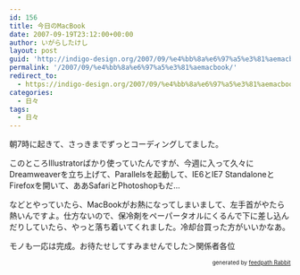 ```yaml
---
id: 156
title: 今日のMacBook
date: 2007-09-19T23:12:00+00:00
author: いがらしたけし
layout: post
guid: 'http://indigo-design.org/2007/09/%e4%bb%8a%e6%97%a5%e3%81%aemacbook/'
permalink: '/2007/09/%e4%bb%8a%e6%97%a5%e3%81%aemacbook/'
redirect_to:
  - https://indigo-design.org/2007/09/%e4%bb%8a%e6%97%a5%e3%81%aemacbook/
categories:
  - 日々
tags:
  - 日々
---
```

<p>朝7時に起きて、さっきまでずっとコーディングしてました。</p><p>このところIllustratorばかり使っていたんですが、今週に入って久々にDreamweaverを立ち上げて、Parallelsを起動して、IE6とIE7 StandaloneとFirefoxを開いて、ああSafariとPhotoshopもだ…</p><p>などとやっていたら、MacBookがお熱になってしまいまして、左手首がやたら熱いんですよ。仕方ないので、保冷剤をペーパータオルにくるんで下に差し込んだりしていたら、やっと落ち着いてくれました。冷却台買った方がいいかなあ。</p><p>モノも一応は完成。お待たせしてすみませんでした＞関係者各位</p><!--feedpath info start--><div style="text-align: right;font-size: 10px">&nbsp;&nbsp;<span>generated by <a href="http://feedpath.jp" title="feedpath Rabbit" target="_blank">feedpath Rabbit</a></span></div><!--feedpath info end-->